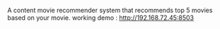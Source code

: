 A content movie recommender system that recommends top 5 movies based on your movie.
working demo : http://192.168.72.45:8503
